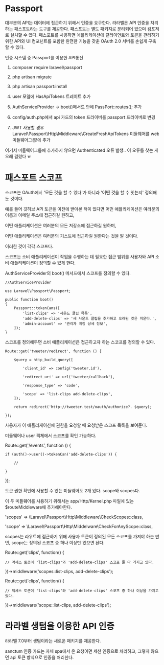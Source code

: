 # Passport


대부분의 API는 데이터에 접근하기 위해서 인증을 요구한다. 라라벨은 API 인증을 처리하는 패스포트라는 도구를 제공한다. 패스포트는 별도 패키지로 분리되어 있으며 컴포저로 설치할 수 있다. 패스포트를 사용하면 애플리케이션에 클라이언트와 토큰을 관리하기 위한 API와 UI 컴포넌트를 포함한 완전한 기능을 갖춘 OAuth 2.0 서버를 손쉽게 구축할 수 있다.

인증 시스템 중 Passport를 이용한 API통신

1. composer require laravel/passport

2. php artisan migrate

3. php artisan passport:install

4. user 모델에 HasApiTokens 트레이트 추가

5. AuthServiceProvider -> boot()메서드 안에 PassPort::routes(); 추가

6. config/auth.php에서 api 가드의 token 드라이버를 passport 드라이버로 변경

7. JWT 사용할 경우 Laravel\Passport\Http\Middleware\CreateFreshApiTokens 미들웨어를 web 미들웨어그룹!에 추가

여기서 미들웨어그룹에 추가하지 않으면 Authenticated 오류 발생.. 이 오류를 찾는 게 오래 걸렸다 ㅠ

# 패스포트 스코프

스코프는 OAuth에서 '모든 것을 할 수 있다'가 아니라 '어떤 것을 할 수 잇는지' 정의해둔 것이다.

예를 들어 깃허브 API 토큰을 이전에 받아본 적이 있다면 어떤 애플리케이션은 여러분의 이름과 이메일 주소에 접근하길 원하고,

어떤 애플리케이션은 여러분의 모든 저장소에 접근하길 원하며,

어떤 애플리케이션은 여러분의 기스트에 접근하길 원한다는 것을 알 것이다.

이러한 것이 각각 스코프다.

스코프는 소비 애플리케이션이 작업을 수행하는 데 필요한 접근 범위를 사용자와 API 소비 애플리케이션이 정의할 수 있게 한다.

AuthServiceProvider의 boot() 메서드에서 스코프를 정의할 수 있다.
```
//AuthServiceProvider

use Laravel\Passport\Passport;

public function boot()
{
    Passport::tokenCans([
        'list-clips' => '사운드 클립 목록',
        'add-delete-clips' => '새 사운드 클립을 추가하고 오래된 것은 지운다.',
        'admin-account' => '관리자 계정 상세 정보',
    ]);
}
```

스코프를 정의해두면 소비 애플리케이션은 접근하고자 하는 스코프를 정의할 수 있다.
```
Route::get('tweeter/redirect', function () {

    $query = http_build_query([

        'client_id' => config('tweeter.id'),

        'redirect_uri' => url('tweeter/callback'),

        'response_type' => 'code',

        'scope' => 'list-clips add-delete-clips',
    ]);

    return redirect('http://tweeter.test/oauth/authorize?. $query);

});
```

사용자가 이 애플리케이션에 권한을 요청할 때 요청받은 스코프 목록을 보여준다.

미들웨어나 user 객체에서 스코프를 확인 가능하다.

Route::get('/events', function () {

    if (auth()->user()->tokenCan('add-delete-clips')) {

        //

    }

});

토큰 권한 확인에 사용할 수 있는 미들웨어도 2개 있다. scope와 scopes다.

이 두 미들웨어를 사용하기 위해서는 app/Http/Kernel.php 파일에 있는 $routeMiddleware에 추가해야한다.

'scopes' => \Laravel\Passport\Http\Middleware\CheckScopes::class,

'scope' => \Laravel\Passport\Http\Middelware\CheckForAnyScope::class,

scopes는 라우트에 접근하기 위해 사용자 토큰이 정의된 모든 스코프를 가져야 하는 반면, scope는 정의된 스코프 중 하나 이상만 있으면 된다.

Route::get('clips', function() {

    // 액세스 토큰이 'list-clips'와 'add-delete-clips' 스코프 둘 다 가지고 있다.

})->middleware('scopes::list-clips, add-delete-clips');

Route::get('clips', function() {

    // 액세스 토큰이 'list-clips'와 'add-delete-clips' 스코프 중 하나 이상을 가지고 있다.

})->middleware('scope::list-clips, add-delete-clips');

# 라라벨 생텀을 이용한 API 인증

라라벨 7.0부터 생텀이라는 새로운 패키지를 제공한다.

sanctum 인증 가드는 자체 spa에서 온 요청이면 세션 인증으로 처리하고, 그렇지 않으면 api 토큰 방식으로 인증을 처리한다.

